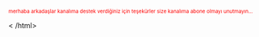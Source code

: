<html>
 
 <head>
  
  <title> izlemeyen kalmasın  </title>
  
  </head>
  <body>
  
  <font size ="1" face color="red">merhaba arkadaşlar kanalıma destek verdiğiniz için teşekürler size kanalıma abone olmayı unutmayın...</font>
  
  </body>
  
< /html>
 
 
 
 
 
 
 
 
 
 
 
 
